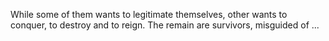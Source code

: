 


While some of them wants to legitimate themselves, other wants to conquer, to destroy and to reign. The remain are survivors, misguided of ...
